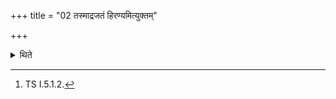 +++
title = "02 तस्माद्रजतं हिरण्यमित्युक्तम्"

+++

<details><summary>थिते</summary>

2. It has been said (in the Brāhmaṇa-text)[^1]: “Therefore white gold (silver) (should not be given as a gift)”.  


[^1]: TS I.5.1.2.
</details>
